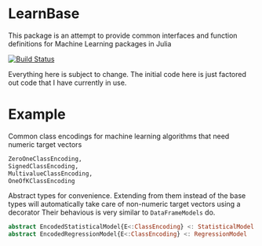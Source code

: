# LearnBase

This package is an attempt to provide common interfaces and function definitions for Machine Learning packages in Julia

[![Build Status](https://travis-ci.org/Evizero/LearnBase.jl.svg?branch=master)](https://travis-ci.org/Evizero/LearnBase.jl)

Everything here is subject to change. The initial code here is just factored out code that I have currently in use.

# Example

Common class encodings for machine learning algorithms that need numeric target vectors

```Julia
ZeroOneClassEncoding,
SignedClassEncoding,
MultivalueClassEncoding,
OneOfKClassEncoding
```

Abstract types for convenience. Extending from them instead of the base types
will automatically take care of non-numeric target vectors using a decorator
Their behavious is very similar to `DataFrameModels` do.

```Julia
abstract EncodedStatisticalModel{E<:ClassEncoding} <: StatisticalModel
abstract EncodedRegressionModel{E<:ClassEncoding} <: RegressionModel
```
